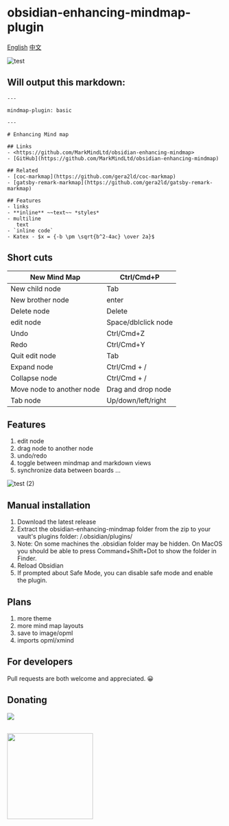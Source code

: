 # obsidian-enhancing-mindmap-plugin
[English](https://github.com/MarkMindCkm/obsidian-enhancing-mindmap) [中文](https://github.com/MarkMindCkm/obsidian-enhancing-mindmap/blob/main/Readme-zh.md)

![test](https://user-images.githubusercontent.com/18719494/124454742-63ec8580-ddbb-11eb-8da0-7cd44f38a225.gif)

## Will output this markdown:

```
---

mindmap-plugin: basic

---

# Enhancing Mind map

## Links
- <https://github.com/MarkMindLtd/obsidian-enhancing-mindmap>
- [GitHub](https://github.com/MarkMindLtd/obsidian-enhancing-mindmap)

## Related
- [coc-markmap](https://github.com/gera2ld/coc-markmap)
- [gatsby-remark-markmap](https://github.com/gera2ld/gatsby-remark-markmap)

## Features
- links
- **inline** ~~text~~ *styles*
- multiline
   text
- `inline code`
- Katex - $x = {-b \pm \sqrt{b^2-4ac} \over 2a}$
```

## Short cuts

| New Mind Map              | Ctrl/Cmd+P       |
| ------------------------- | ---------------- |
| New child node            | Tab              |
| New brother node          | enter            |
| Delete node               | Delete           |
| edit node                 | Space/dblclick node|
| Undo                      | Ctrl/Cmd+Z       |
| Redo                      | Ctrl/Cmd+Y       |
| Quit edit node            | Tab              |
| Expand node               | Ctrl/Cmd + /     |
| Collapse node             | Ctrl/Cmd + /     |
| Move node to another node  | Drag and drop node |
| Tab node                 | Up/down/left/right |

## Features

1. edit node
2. drag node to another node
3. undo/redo
4. toggle between mindmap and markdown views  
5. synchronize data between boards
...

![test (2)](https://user-images.githubusercontent.com/18719494/124458786-fd1d9b00-ddbf-11eb-8dbc-eeefb5b7abf5.gif)

## Manual installation
1. Download the latest release
2. Extract the obsidian-enhancing-mindmap folder from the zip to your vault's plugins folder: <vault>/.obsidian/plugins/
3. Note: On some machines the .obsidian folder may be hidden. On MacOS you should be able to press Command+Shift+Dot to show the folder in Finder.
4. Reload Obsidian
5. If prompted about Safe Mode, you can disable safe mode and enable the plugin.


## Plans 
1. more theme
2. more mind map layouts
3. save to image/opml
4. imports opml/xmind

## For developers
Pull requests are both welcome and appreciated. 😀

## Donating
<a href="https://www.buymeacoffee.com/markmind"><img src="https://img.buymeacoffee.com/button-api/?text=Buy me a coffee&emoji=&slug=markmind&button_colour=FFDD00&font_colour=000000&font_family=Cookie&outline_colour=000000&coffee_colour=ffffff"></a>

<br>
   
<img src="https://user-images.githubusercontent.com/18719494/124471790-e3844f80-ddcf-11eb-83c6-c5c16996c206.png" width="200px"/>


